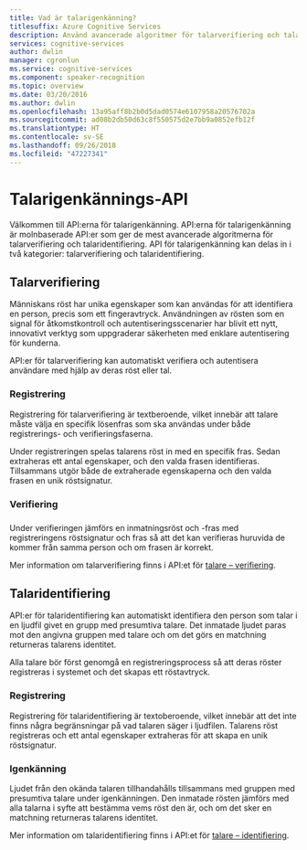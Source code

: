 ```yaml
---
title: Vad är talarigenkänning?
titlesuffix: Azure Cognitive Services
description: Använd avancerade algoritmer för talarverifiering och talaridentifiering med API för talarigenkänning.
services: cognitive-services
author: dwlin
manager: cgronlun
ms.service: cognitive-services
ms.component: speaker-recognition
ms.topic: overview
ms.date: 03/20/2016
ms.author: dwlin
ms.openlocfilehash: 13a95aff8b2b0d5dad0574e6107958a20576702a
ms.sourcegitcommit: ad08b2db50d63c8f550575d2e7bb9a0852efb12f
ms.translationtype: HT
ms.contentlocale: sv-SE
ms.lasthandoff: 09/26/2018
ms.locfileid: "47227341"
---
```

# <a name="speaker-recognition-api"></a>Talarigenkännings-API

Välkommen till API:erna för talarigenkänning. API:erna för talarigenkänning är molnbaserade API:er som ger de mest avancerade algoritmerna för talarverifiering och talaridentifiering. API för talarigenkänning kan delas in i två kategorier: talarverifiering och talaridentifiering.


## <a name="speaker-verification"></a>Talarverifiering


Människans röst har unika egenskaper som kan användas för att identifiera en person, precis som ett fingeravtryck.  Användningen av rösten som en signal för åtkomstkontroll och autentiseringsscenarier har blivit ett nytt, innovativt verktyg som uppgraderar säkerheten med enklare autentisering för kunderna.

API:er för talarverifiering kan automatiskt verifiera och autentisera användare med hjälp av deras röst eller tal.

### <a name="enrollment"></a>Registrering

Registrering för talarverifiering är textberoende, vilket innebär att talare måste välja en specifik lösenfras som ska användas under både registrerings- och verifieringsfaserna. 

Under registreringen spelas talarens röst in med en specifik fras. Sedan extraheras ett antal egenskaper, och den valda frasen identifieras. Tillsammans utgör både de extraherade egenskaperna och den valda frasen en unik röstsignatur.

### <a name="verification"></a>Verifiering
###
Under verifieringen jämförs en inmatningsröst och -fras med registreringens röstsignatur och fras så att det kan verifieras huruvida de kommer från samma person och om frasen är korrekt.

Mer information om talarverifiering finns i API:et för [talare – verifiering](https://westus.dev.cognitive.microsoft.com/docs/services/563309b6778daf02acc0a508/operations/563309b7778daf06340c9652).

## <a name="speaker-identification"></a>Talaridentifiering

API:er för talaridentifiering kan automatiskt identifiera den person som talar i en ljudfil givet en grupp med presumtiva talare. Det inmatade ljudet paras mot den angivna gruppen med talare och om det görs en matchning returneras talarens identitet.

Alla talare bör först genomgå en registreringsprocess så att deras röster registreras i systemet och det skapas ett röstavtryck.


### <a name="enrollment"></a>Registrering

Registrering för talaridentifiering är textoberoende, vilket innebär att det inte finns några begränsningar på vad talaren säger i ljudfilen. Talarens röst registreras och ett antal egenskaper extraheras för att skapa en unik röstsignatur. 


### <a name="recognition"></a>Igenkänning

Ljudet från den okända talaren tillhandahålls tillsammans med gruppen med presumtiva talare under igenkänningen. Den inmatade rösten jämförs med alla talarna i syfte att bestämma vems röst den är, och om det sker en matchning returneras talarens identitet.


Mer information om talaridentifiering finns i API:et för [talare – identifiering](https://westus.dev.cognitive.microsoft.com/docs/services/563309b6778daf02acc0a508/operations/5645c068e597ed22ec38f42e).
